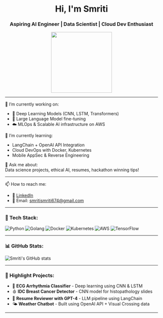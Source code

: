 <h1 align="center">Hi, I'm Smriti </h1>
<h3 align="center">Aspiring AI Engineer | Data Scientist | Cloud Dev Enthusiast</h3>

<p align="center">
  <img src="https://github.com/Srism134/Srism134/blob/main/profile-pic.png" width="200" />
</p>

---

🔭 I’m currently working on:
- 🧠 Deep Learning Models (CNN, LSTM, Transformers)
- 🤖 Large Language Model fine-tuning
- ☁️ MLOps & Scalable AI infrastructure on AWS

🌱 I’m currently learning:
- LangChain + OpenAI API Integration
- Cloud DevOps with Docker, Kubernetes
- Mobile AppSec & Reverse Engineering

💬 Ask me about:  
Data science projects, ethical AI, resumes, hackathon winning tips!

---

📫 How to reach me:
- 💼 [LinkedIn](https://www.linkedin.com/in/smriti-8b22921b6/)
- 📧 Email: smritismriti674@gmail.com


---

### 🧰 Tech Stack:
![Python](https://img.shields.io/badge/Python-3776AB?style=for-the-badge&logo=python&logoColor=white)
![Golang](https://img.shields.io/badge/Go-00ADD8?style=for-the-badge&logo=go&logoColor=white)
![Docker](https://img.shields.io/badge/Docker-2496ED?style=for-the-badge&logo=docker&logoColor=white)
![Kubernetes](https://img.shields.io/badge/Kubernetes-326CE5?style=for-the-badge&logo=kubernetes&logoColor=white)
![AWS](https://img.shields.io/badge/AWS-232F3E?style=for-the-badge&logo=amazon-aws&logoColor=white)
![TensorFlow](https://img.shields.io/badge/TensorFlow-FF6F00?style=for-the-badge&logo=tensorflow&logoColor=white)

---

### 📊 GitHub Stats:
![Smriti's GitHub stats](https://github-readme-stats.vercel.app/api?username=Srism134&show_icons=true&theme=tokyonight)

---

### 🚀 Highlight Projects:
- 🧬 **ECG Arrhythmia Classifier** - Deep learning using CNN & LSTM
- 🩸 **IDC Breast Cancer Detector** - CNN model for histopathology slides
- 🤖 **Resume Reviewer with GPT-4** - LLM pipeline using LangChain
- 🌤️ **Weather Chatbot** - Built using OpenAI API + Visual Crossing data

---

